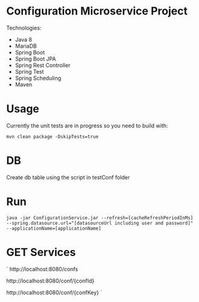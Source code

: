 # Configuration Microservice Project

Technologies:
- Java 8
- MariaDB
- Spring Boot
- Spring Boot JPA
- Spring Rest Controller
- Spring Test
- Spring Scheduling
- Maven

# Usage

Currently the unit tests are in progress so you need to build with:

`
mvn clean package -DskipTests=true
`

# DB

Create db table using the script in testConf folder

# Run

`java -jar ConfigurationService.jar --refresh=[cacheRefreshPeriodInMs] --spring.datasource.url="[datasourceUrl including user and password]" --applicationName=[applicationName]`


# GET Services

`
http://localhost:8080/confs

http://localhost:8080/conf/{confId}

http://localhost:8080/conf/{confKey}
`
